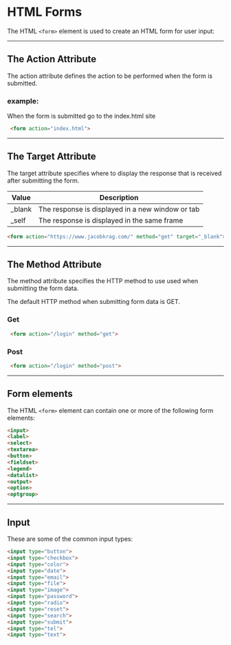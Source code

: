 # HTML Forms
The HTML `<form>` element is used to create an HTML form for user input:

---
## The Action Attribute
The action attribute defines the action to be performed when the form is submitted.

### example:
When the form is submitted go to the index.html site
```html
 <form action="index.html">
```
---
## The Target Attribute
The target attribute specifies where to display the response that is received after submitting the form.


Value | Description
---------|----------
_blank | The response is displayed in a new window or tab 
_self | The response is displayed in the same frame

```html
<form action="https://www.jacobkrag.com/" method="get" target="_blank">
```
---
## The Method Attribute
The method attribute specifies the HTTP method to use used when submitting the form data.

The default HTTP method when submitting form data is GET. 
### Get
```html
 <form action="/login" method="get"> 
```
### Post
```html
 <form action="/login" method="post"> 
```
---
## Form elements
The HTML `<form>` element can contain one or more of the following form elements:
```html
<input>
<label>
<select>
<textarea>
<button>
<fieldset>
<legend>
<datalist>
<output>
<option>
<optgroup>
```
---

## Input
These are some of the common input types:
```html
<input type="button">
<input type="checkbox">
<input type="color">
<input type="date">
<input type="email">
<input type="file">
<input type="image">
<input type="password">
<input type="radio">
<input type="reset">
<input type="search">
<input type="submit">
<input type="tel">
<input type="text">
```